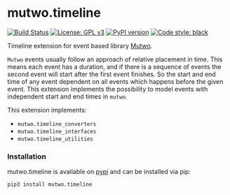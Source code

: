 # mutwo.timeline

[![Build Status](https://circleci.com/gh/mutwo-org/mutwo.timeline.svg?style=shield)](https://circleci.com/gh/mutwo-org/mutwo.timeline)
[![License: GPL v3](https://img.shields.io/badge/License-GPLv3-blue.svg)](https://www.gnu.org/licenses/gpl-3.0)
[![PyPI version](https://badge.fury.io/py/mutwo.timeline.svg)](https://badge.fury.io/py/mutwo.timeline)
[![Code style: black](https://img.shields.io/badge/code%20style-black-000000.svg)](https://github.com/psf/black)

Timeline extension for event based library [Mutwo](https://github.com/mutwo-org/mutwo.core).

`Mutwo` events usually follow an approach of relative placement in time.
This means each event has a duration, and if there is a sequence of events
the second event will start after the first event finishes. So the start
and end time of any event dependent on all events which happens before the
given event. This extension implements the possibility to model events with
independent start and end times in `mutwo`.

This extension implements:

- `mutwo.timeline_converters`
- `mutwo.timeline_interfaces`
- `mutwo.timeline_utilities`

### Installation

mutwo.timeline is available on [pypi](https://pypi.org/project/mutwo.timeline/) and can be installed via pip:

```sh
pip3 install mutwo.timeline
```
